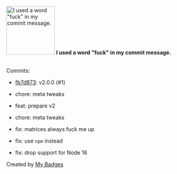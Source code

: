 <img src="https://my-badges.github.io/my-badges/bad-words.png" alt="I used a word &quot;fuck&quot; in my commit message." title="I used a word &quot;fuck&quot; in my commit message." width="128">
<strong>I used a word &quot;fuck&quot; in my commit message.</strong>
<br><br>

Commits:

- <a href="https://github.com/21kb/linkify-gh-usernames/commit/fb7d873bd446fb7367f29b927bafb668ca27c13b">fb7d873</a>: v2.0.0 (#1)

* chore: meta tweaks

* feat: prepare v2

* chore: meta tweaks

* fix: matrices always fuck me up

* fix: use `npm` instead

* fix: drop support for Node 16


Created by <a href="https://github.com/my-badges/my-badges">My Badges</a>